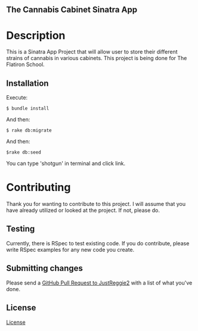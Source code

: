 The Cannabis Cabinet Sinatra App
---

# Description

This is a Sinatra App Project that will allow user to store their different strains of cannabis in various cabinets. This project is being done for The Flatiron School.

## Installation

Execute:

    $ bundle install

And then:

    $ rake db:migrate

And then:

    $rake db:seed

You can type 'shotgun' in terminal and click link.

# Contributing

Thank you for wanting to contribute to this project. I will assume that you have already utilized or looked at the project. If not, please do.

## Testing

Currently, there is RSpec to test existing code. If you do contribute, please write RSpec examples for any new code you create.

## Submitting changes

Please send a [GitHub Pull Request to JustReggie2](https://github.com/JustReggie2/the-cannabis-cabinet/pulls) with a list of what you've done. 

## License
  [License](https://github.com/JustReggie2/the-cannabis-cabinet/blob/master/LICENSE)
